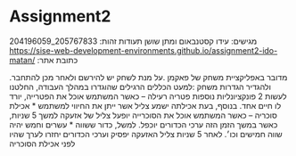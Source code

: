 # Assignment2
מגישים: עידו קסטנבאום ומתן שושן
תעודות זהות: 205767833_204196059
https://sise-web-development-environments.github.io/assignment2-ido-matan/ :כתובת אתר

.מדובר באפליקציית משחק של פאקמן
.על מנת לשחק יש להירשם ולאחר מכן להתחבר ולהגדיר הגדרות משחק
:למעט הכללים הרגילים שהוגדרו במהלך העבודה, החלטנו לעשות 2 פונקציונליות נוספות
פטריה רעילה – כאשר המשתמש אוכל את הפטרייה, יורד לו חיים אחד. בנוסף, בעת אכילתה ישמע צליל אשר ייתן את החיווי למשתמש *
אכילת סוכריה – כאשר המשתמש אוכל את הסוכרייה יופעל צליל של אזעקה למשך 5 שניות, כאשר במשך הזמן הזה ערכי הכדורים יוכפל. למשל, כדור ששווה *
   עשרים וחמש יהיה שווה חמישים וכו׳. לאחר 5 שניות צליל האזעקה יפסיק וערכי הכדורים יחזרו לערך שהיו לפני אכילת הסוכריה
